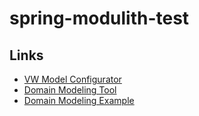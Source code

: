# spring-modulith-test

## Links

* [VW Model Configurator](https://www.volkswagen.de/de/modelle.html)
* [Domain Modeling Tool](https://www.wps.de/modeler/index.html)
* [Domain Modeling Example](https://leasingninja.io/)